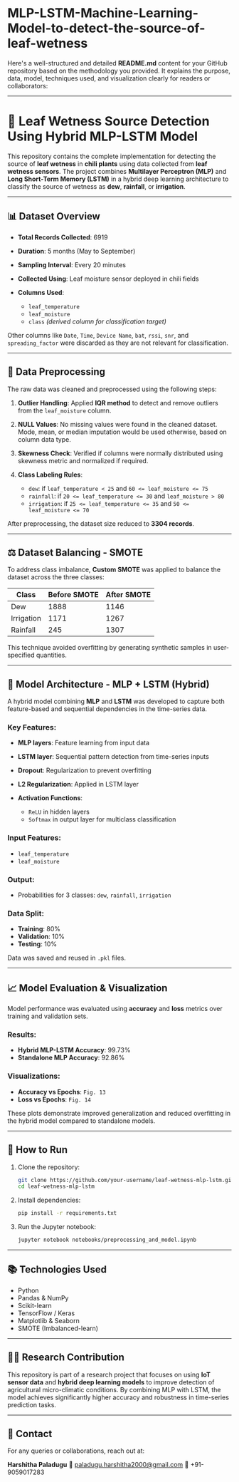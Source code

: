 # MLP-LSTM-Machine-Learning-Model-to-detect-the-source-of-leaf-wetness
Here's a well-structured and detailed **README.md** content for your GitHub repository based on the methodology you provided. It explains the purpose, data, model, techniques used, and visualization clearly for readers or collaborators:

---

# 🌿 Leaf Wetness Source Detection Using Hybrid MLP-LSTM Model

This repository contains the complete implementation for detecting the source of **leaf wetness** in **chili plants** using data collected from **leaf wetness sensors**. The project combines **Multilayer Perceptron (MLP)** and **Long Short-Term Memory (LSTM)** in a hybrid deep learning architecture to classify the source of wetness as **dew**, **rainfall**, or **irrigation**.

---

## 📊 Dataset Overview

* **Total Records Collected**: 6919
* **Duration**: 5 months (May to September)
* **Sampling Interval**: Every 20 minutes
* **Collected Using**: Leaf moisture sensor deployed in chili fields
* **Columns Used**:

  * `leaf_temperature`
  * `leaf_moisture`
  * `class` *(derived column for classification target)*

Other columns like `Date`, `Time`, `Device Name`, `bat`, `rssi`, `snr`, and `spreading_factor` were discarded as they are not relevant for classification.

---

## 🧹 Data Preprocessing

The raw data was cleaned and preprocessed using the following steps:

1. **Outlier Handling**:
   Applied **IQR method** to detect and remove outliers from the `leaf_moisture` column.

2. **NULL Values**:
   No missing values were found in the cleaned dataset. Mode, mean, or median imputation would be used otherwise, based on column data type.

3. **Skewness Check**:
   Verified if columns were normally distributed using skewness metric and normalized if required.

4. **Class Labeling Rules**:

   * `dew`: if `leaf_temperature < 25` and `60 <= leaf_moisture <= 75`
   * `rainfall`: if `20 <= leaf_temperature <= 30` and `leaf_moisture > 80`
   * `irrigation`: if `25 <= leaf_temperature <= 35` and `50 <= leaf_moisture <= 70`

After preprocessing, the dataset size reduced to **3304 records**.

---

## ⚖️ Dataset Balancing - SMOTE

To address class imbalance, **Custom SMOTE** was applied to balance the dataset across the three classes:

| Class      | Before SMOTE | After SMOTE |
| ---------- | ------------ | ----------- |
| Dew        | 1888         | 1146        |
| Irrigation | 1171         | 1267        |
| Rainfall   | 245          | 1307        |

This technique avoided overfitting by generating synthetic samples in user-specified quantities.

---

## 🧠 Model Architecture - MLP + LSTM (Hybrid)

A hybrid model combining **MLP** and **LSTM** was developed to capture both feature-based and sequential dependencies in the time-series data.

### Key Features:

* **MLP layers**: Feature learning from input data
* **LSTM layer**: Sequential pattern detection from time-series inputs
* **Dropout**: Regularization to prevent overfitting
* **L2 Regularization**: Applied in LSTM layer
* **Activation Functions**:

  * `ReLU` in hidden layers
  * `Softmax` in output layer for multiclass classification

### Input Features:

* `leaf_temperature`
* `leaf_moisture`

### Output:

* Probabilities for 3 classes: `dew`, `rainfall`, `irrigation`

### Data Split:

* **Training**: 80%
* **Validation**: 10%
* **Testing**: 10%

Data was saved and reused in `.pkl` files.

---

## 📈 Model Evaluation & Visualization

Model performance was evaluated using **accuracy** and **loss** metrics over training and validation sets.

### Results:

* **Hybrid MLP-LSTM Accuracy**: 99.73%
* **Standalone MLP Accuracy**: 92.86%

### Visualizations:

* **Accuracy vs Epochs**: `Fig. 13`
* **Loss vs Epochs**: `Fig. 14`

These plots demonstrate improved generalization and reduced overfitting in the hybrid model compared to standalone models.

---


## 🚀 How to Run

1. Clone the repository:

   ```bash
   git clone https://github.com/your-username/leaf-wetness-mlp-lstm.git
   cd leaf-wetness-mlp-lstm
   ```

2. Install dependencies:

   ```bash
   pip install -r requirements.txt
   ```

3. Run the Jupyter notebook:

   ```bash
   jupyter notebook notebooks/preprocessing_and_model.ipynb
   ```

---

## 📚 Technologies Used

* Python
* Pandas & NumPy
* Scikit-learn
* TensorFlow / Keras
* Matplotlib & Seaborn
* SMOTE (Imbalanced-learn)

---

## 👩‍🔬 Research Contribution

This repository is part of a research project that focuses on using **IoT sensor data** and **hybrid deep learning models** to improve detection of agricultural micro-climatic conditions. By combining MLP with LSTM, the model achieves significantly higher accuracy and robustness in time-series prediction tasks.

---

## 📩 Contact

For any queries or collaborations, reach out at:

**Harshitha Paladugu**
📧 [paladugu.harshitha2000@gmail.com](mailto:paladugu.harshitha2000@gmail.com)
📱 +91-9059017283

